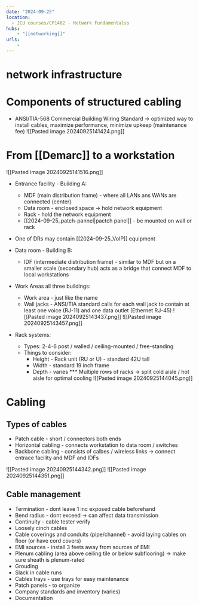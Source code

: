 ```yaml
---
date: "2024-09-25"
location: 
  - JCU courses/CP1402 - Network Fundamentalss
hubs: 
    - "[[networking]]"
urls:
    - 
---
```


# network infrastructure

# Components of structured cabling
+ ANSI/TIA-568 Commercial Building Wiring Standard
-> optimized way to install cables, maximize performance, minimize upkeep (maintenance fee)
![[Pasted image 20240925141424.png]]

# From [[Demarc]] to a workstation
![[Pasted image 20240925141516.png]]
+ Entrance facility - Building A:
    + MDF (main distribution frame) - where all LANs ans WANs are connected (center)
    + Data room - enclosed space -> hold network equipment
    + Rack - hold the network equipment
    + [[2024-09-25_patch-pannel|pactch panel]] - be mounted on wall or rack

+ One of DRs may contain [[2024-09-25_VoIP]] equipment

+ Data room - Building B:
    + IDF (intermediate distribution frame) - similar to MDF but on a smaller scale (secondary hub)
    acts as a bridge that connect MDF to local workstations

+ Work Areas all three buildings:
    + Work area - just like the name
    + Wall jacks - ANSI/TIA standard calls for each wall jack to contain at least one voice (RJ-11) and one data outlet (Ethernet RJ-45)
![[Pasted image 20240925143437.png]]
![[Pasted image 20240925143457.png]]

+ Rack systems:
    + Types: 2-4-6 post / walled / ceiling-mounted / free-standing
    + Things to consider:
        + Height - Rack unit (RU or U) - standard 42U tall
        + Width - standard 19 inch frame
        + Depth - varies
    *** Multiple rows of racks -> split cold aisle / hot aisle for optimal cooling
![[Pasted image 20240925144045.png]]

# Cabling
## Types of cables
+ Patch cable - short / connectors both ends
+ Horizontal cabling - connects workstation to data room / switches
+ Backbone cabling - consists of calbes / wireless links -> connect entrace facility and MDF and IDFs

![[Pasted image 20240925144342.png]]
![[Pasted image 20240925144351.png]]

## Cable management
+ Termination - dont leave 1 inc exposed cable beforehand
+ Bend radius - dont exceed -> can affect data transmission
+ Continuity - cable tester verify
+ Loosely cinch cables
+ Cable coverings and conduits (pipe/channel) - avoid laying cables on floor (or have cord covers)
+ EMI sources - install 3 feets away from sources of EMI
+ Plenum cabling (area above ceiling tile or below subflooring) -> make sure sheath is plenum-rated
+ Grouding
+ Slack in cable runs 
+ Cables trays - use trays for easy maintenance
+ Patch panels - to organize
+ Company standards and inventory (varies)
+ Documentation
